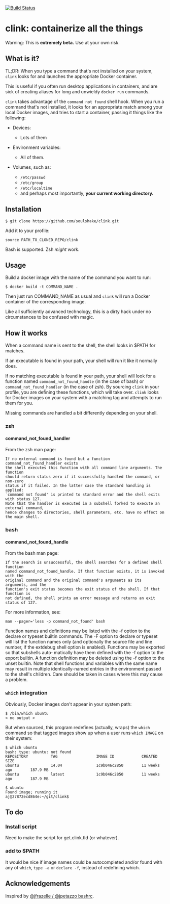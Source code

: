 [![Build Status](https://travis-ci.org/lindt/clink.svg)](https://travis-ci.org/lindt/clink)

# clink: containerize all the things

Warning: This is **extremely beta.** Use at your own risk.

## What is it?

TL;DR: When you type a command that's not installed on your system, `clink` looks for
and launches the appropriate Docker container.

This is useful if you often run desktop applications in containers, and are
sick of creating aliases for long and unwieldy `docker run` commands.

`clink` takes advantage of the `command not found` shell hook. When you run a
command that's not installed, it looks for an appropriate match among your local
Docker images, and tries to start a container, passing it things like the following:

* Devices:

    * Lots of them

* Environment variables:

    * All of them.

* Volumes, such as:

    * `/etc/passwd`
    * `/etc/group`
    * `/etc/localtime`
    * and perhaps most importantly, **your current working directory.**


## Installation

    $ git clone https://github.com/soulshake/clink.git

Add it to your profile:

    source PATH_TO_CLONED_REPO/clink

Bash is supported. Zsh *might* work.

## Usage

Build a docker image with the name of the command you want to run:

    $ docker build -t COMMAND_NAME .

Then just run COMMAND_NAME as usual and `clink` will run a Docker container of the corresponding image.

Like all sufficiently advanced technology, this is a dirty hack under no circumstances to be confused with magic.

## How it works

When a command name is sent to the shell, the shell looks in $PATH for matches.

If an executable is found in your path, your shell will run it like it normally does.

If no matching executable is found in your path, your shell will look for a function named `command_not_found_handle` (in the case of bash) or `command_not_found_handler` (in the case of zsh). By sourcing `clink` in your profile, you are defining these functions, which will take over. `clink` looks for Docker images on your system with a matching tag and attempts to run them for you.

Missing commands are handled a bit differently depending on your shell.

### zsh

#### command_not_found_handler

From the zsh man page:

    If no external command is found but a function command_not_found_handler exists
    the shell executes this function with all command line arguments. The function
    should return status zero if it successfully handled the command, or non-zero 
    status if it failed. In the latter case the standard handling is applied:
    `command not found' is printed to standard error and the shell exits with status 127.
    Note that the handler is executed in a subshell forked to execute an external command,
    hence changes to directories, shell parameters, etc. have no effect on the main shell.

### bash

#### command_not_found_handle


From the bash man page:

    If the search is unsuccessful, the shell searches for a defined shell function
    named command_not_found_handle. If that function exists, it is invoked with the
    original command and the original command's arguments as its arguments, and the
    function's exit status becomes the exit status of the shell. If that function is
    not defined, the shell prints an error message and returns an exit status of 127.

For more information, see:

    man --pager='less -p command_not_found' bash

   Function names and definitions may be listed with the -f option to the declare or typeset builtin commands.
   The -F option to declare or typeset will list the function names only (and optionally the source  file  and
   line  number,  if the extdebug shell option is enabled).  Functions may be exported so that subshells auto‐
   matically have them defined with the -f option to the export builtin.  A function definition may be deleted
   using  the  -f option to the unset builtin.  Note that shell functions and variables with the same name may
   result in multiple identically-named entries in the environment  passed  to  the  shell's  children.   Care
   should be taken in cases where this may cause a problem.

### `which` integration

Obviously, Docker images don't appear in your system path:

    $ /bin/which ubuntu
    < no output >

But when sourced, this program redefines (actually, wraps) the `which` command so that tagged images show up when a user runs `which IMAGE` on their system:

    $ which ubuntu
    bash: type: ubuntu: not found
    REPOSITORY          TAG                 IMAGE ID            CREATED             SIZE
    ubuntu              14.04               1c9b046c2850        11 weeks ago        187.9 MB
    ubuntu              latest              1c9b046c2850        11 weeks ago        187.9 MB

    $ ubuntu
    Found image; running it
    aj@27872ecd864e:~/git/clink$

## To do

### Install script

Need to make the script for get.clink.tld (or whatever).

### add to $PATH

It would be nice if image names could be autocompleted and/or found with any of `which`, `type -a` or `declare -f`, instead of redefining which.


## Acknowledgements

Inspired by [@jfrazelle / @jpetazzo bashrc](https://github.com/jfrazelle/dockerfiles/blob/master/bashrc).
